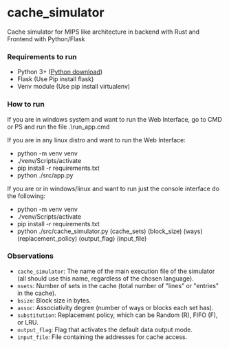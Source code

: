 # cache_simulator

Cache simulator for MIPS like architecture in backend with Rust and Frontend with Python/Flask

### Requirements to run

* Python 3+ ([Python download](https://www.python.org/downloads/))
* Flask (Use Pip install flask)
* Venv module (Use pip install virtualenv)

### How to run

If you are in windows system and want to run the Web Interface, go to CMD or PS and run the file .\run_app.cmd

If you are in any linux distro and want to run the Web Interface:

* python -m venv venv
* ./venv/Scripts/activate
* pip install -r requirements.txt
* python ./src/app.py

If you are or in windows/linux and want to run just the console interface do the following:

* python -m venv venv
* ./venv/Scripts/activate
* pip install -r requirements.txt
* python ./src/cache_simulator.py (cache_sets) (block_size) (ways) (replacement_policy) (output_flag) (input_file)

### Observations

* `cache_simulator`: The name of the main execution file of the simulator (all should use this name, regardless of the chosen language).
* `nsets`: Number of sets in the cache (total number of "lines" or "entries" in the cache).
* `bsize`: Block size in bytes.
* `assoc`: Associativity degree (number of ways or blocks each set has).
* `substitution`: Replacement policy, which can be Random (R), FIFO (F), or LRU.
* `output_flag`: Flag that activates the default data output mode.
* `input_file`: File containing the addresses for cache access.

